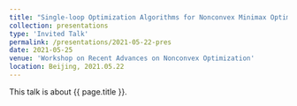 ```yaml
---
title: "Single-loop Optimization Algorithms for Nonconvex Minimax Optimization Problems and Their Complexity Analysis"
collection: presentations
type: 'Invited Talk'
permalink: /presentations/2021-05-22-pres
date: 2021-05-25
venue: 'Workshop on Recent Advances on Nonconvex Optimization'
location: Beijing, 2021.05.22
---
```


This talk is about {{ page.title }}.

